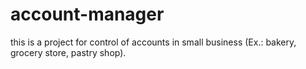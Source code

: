 # account-manager
this is a project for control of accounts in small business (Ex.: bakery, grocery store, pastry shop).
